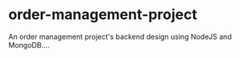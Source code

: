 # order-management-project
An order management project's backend design using NodeJS and MongoDB....

